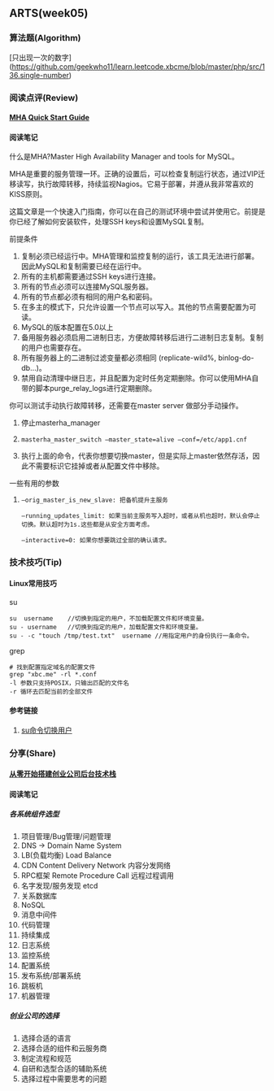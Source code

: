 ## ARTS(week05)

### 算法题(Algorithm)

[只出现一次的数字\](https://github.com/geekwho11/learn.leetcode.xbcme/blob/master/php/src/136.single-number)

### 阅读点评(Review)

#### [MHA Quick Start Guide](https://dzone.com/articles/mha-quick-start-guide?fromrel=true)

#### 阅读笔记

什么是MHA?Master High Availability Manager and tools for MySQL。

MHA是重要的服务管理一环。正确的设置后，可以检查复制运行状态，通过VIP迁移读写，执行故障转移，持续监视Nagios。它易于部署，并遵从我非常喜欢的KISS原则。

这篇文章是一个快速入门指南，你可以在自己的测试环境中尝试并使用它。前提是你已经了解如何安装软件，处理SSH keys和设置MySQL复制。

前提条件

1. 复制必须已经运行中。MHA管理和监控复制的运行，该工具无法进行部署。因此MySQL和复制需要已经在运行中。
2. 所有的主机都需要通过SSH keys进行连接。
3. 所有的节点必须可以连接MySQL服务器。
4. 所有的节点都必须有相同的用户名和密码。
5. 在多主的模式下，只允许设置一个节点可以写入。其他的节点需要配置为可读。
6. MySQL的版本配置在5.0以上
7. 备用服务器必须启用二进制日志，方便故障转移后进行二进制日志复制。复制的用户也需要存在。
8. 所有服务器上的二进制过滤变量都必须相同 (replicate-wild%, binlog-do-db…)。
9. 禁用自动清理中继日志，并且配置为定时任务定期删除。你可以使用MHA自带的脚本purge_relay_logs进行定期删除。

你可以测试手动执行故障转移，还需要在master server 做部分手动操作。

1. 停止masterha_manager

2. ```
   masterha_master_switch –master_state=alive –conf=/etc/app1.cnf
   ```

3. 执行上面的命令，代表你想要切换master，但是实际上master依然存活，因此不需要标识它挂掉或者从配置文件中移除。

一些有用的参数

1. ```
   –orig_master_is_new_slave: 把备机提升主服务

   –running_updates_limit: 如果当前主服务写入超时，或者从机也超时，默认会停止切换。默认超时为1s.这些都是从安全方面考虑。

   –interactive=0: 如果你想要跳过全部的确认请求。
   ```

### 技术技巧(Tip)

#### Linux常用技巧

su

```
su  username    //切换到指定的用户，不加载配置文件和环境变量。
su - username   //切换到指定的用户，加载配置文件和环境变量。
su - -c "touch /tmp/test.txt"  username //用指定用户的身份执行一条命令。
```

grep

```
# 找到配置指定域名的配置文件
grep "xbc.me" -rl *.conf
-l 参数只支持POSIX，只输出匹配的文件名
-r 循环去匹配当前的全部文件
```

#### 参考链接

1. [su命令切换用户](http://blog.51cto.com/11060853/2092490)

### 分享(Share)

#### [从零开始搭建创业公司后台技术栈](http://www.phppan.com/2018/04/svr-stack/)

#### 阅读笔记

##### 各系统组件选型

1. 项目管理/Bug管理/问题管理
2. DNS -> Domain Name System
3. LB(负载均衡) Load Balance
4. CDN Content Delivery Network 内容分发网络
5. RPC框架 Remote Procedure Call 远程过程调用
6. 名字发现/服务发现 etcd
7. 关系数据库
8. NoSQL
9. 消息中间件
10. 代码管理
11. 持续集成
12. 日志系统
13. 监控系统
14. 配置系统
15. 发布系统/部署系统
16. 跳板机
17. 机器管理

##### 创业公司的选择

1. 选择合适的语言
2. 选择合适的组件和云服务商
3. 制定流程和规范
4. 自研和选型合适的辅助系统
5. 选择过程中需要思考的问题